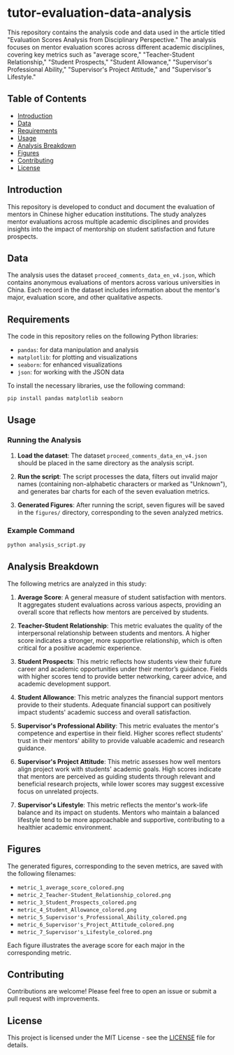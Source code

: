 # tutor-evaluation-data-analysis
This repository contains the analysis code and data used in the article titled "Evaluation Scores Analysis from Disciplinary Perspective." The analysis focuses on mentor evaluation scores across different academic disciplines, covering key metrics such as "average score," "Teacher-Student Relationship," "Student Prospects," "Student Allowance," "Supervisor's Professional Ability," "Supervisor's Project Attitude," and "Supervisor's Lifestyle."

## Table of Contents

- [Introduction](#introduction)
- [Data](#data)
- [Requirements](#requirements)
- [Usage](#usage)
- [Analysis Breakdown](#analysis-breakdown)
- [Figures](#figures)
- [Contributing](#contributing)
- [License](#license)

## Introduction

This repository is developed to conduct and document the evaluation of mentors in Chinese higher education institutions. The study analyzes mentor evaluations across multiple academic disciplines and provides insights into the impact of mentorship on student satisfaction and future prospects.

## Data

The analysis uses the dataset `proceed_comments_data_en_v4.json`, which contains anonymous evaluations of mentors across various universities in China. Each record in the dataset includes information about the mentor's major, evaluation score, and other qualitative aspects.

## Requirements

The code in this repository relies on the following Python libraries:

- `pandas`: for data manipulation and analysis
- `matplotlib`: for plotting and visualizations
- `seaborn`: for enhanced visualizations
- `json`: for working with the JSON data

To install the necessary libraries, use the following command:

```bash
pip install pandas matplotlib seaborn
```

## Usage

### Running the Analysis

1. **Load the dataset**: The dataset `proceed_comments_data_en_v4.json` should be placed in the same directory as the analysis script.
   
2. **Run the script**: The script processes the data, filters out invalid major names (containing non-alphabetic characters or marked as "Unknown"), and generates bar charts for each of the seven evaluation metrics.

3. **Generated Figures**: After running the script, seven figures will be saved in the `figures/` directory, corresponding to the seven analyzed metrics.

### Example Command

```bash
python analysis_script.py
```

## Analysis Breakdown

The following metrics are analyzed in this study:

1. **Average Score**: A general measure of student satisfaction with mentors. It aggregates student evaluations across various aspects, providing an overall score that reflects how mentors are perceived by students.
   
2. **Teacher-Student Relationship**: This metric evaluates the quality of the interpersonal relationship between students and mentors. A higher score indicates a stronger, more supportive relationship, which is often critical for a positive academic experience.

3. **Student Prospects**: This metric reflects how students view their future career and academic opportunities under their mentor’s guidance. Fields with higher scores tend to provide better networking, career advice, and academic development support.

4. **Student Allowance**: This metric analyzes the financial support mentors provide to their students. Adequate financial support can positively impact students' academic success and overall satisfaction.

5. **Supervisor's Professional Ability**: This metric evaluates the mentor's competence and expertise in their field. Higher scores reflect students' trust in their mentors' ability to provide valuable academic and research guidance.

6. **Supervisor's Project Attitude**: This metric assesses how well mentors align project work with students' academic goals. High scores indicate that mentors are perceived as guiding students through relevant and beneficial research projects, while lower scores may suggest excessive focus on unrelated projects.

7. **Supervisor's Lifestyle**: This metric reflects the mentor's work-life balance and its impact on students. Mentors who maintain a balanced lifestyle tend to be more approachable and supportive, contributing to a healthier academic environment.

## Figures

The generated figures, corresponding to the seven metrics, are saved with the following filenames:

- `metric_1_average_score_colored.png`
- `metric_2_Teacher-Student_Relationship_colored.png`
- `metric_3_Student_Prospects_colored.png`
- `metric_4_Student_Allowance_colored.png`
- `metric_5_Supervisor's_Professional_Ability_colored.png`
- `metric_6_Supervisor's_Project_Attitude_colored.png`
- `metric_7_Supervisor's_Lifestyle_colored.png`

Each figure illustrates the average score for each major in the corresponding metric.

## Contributing

Contributions are welcome! Please feel free to open an issue or submit a pull request with improvements.

## License

This project is licensed under the MIT License - see the [LICENSE](LICENSE) file for details.
